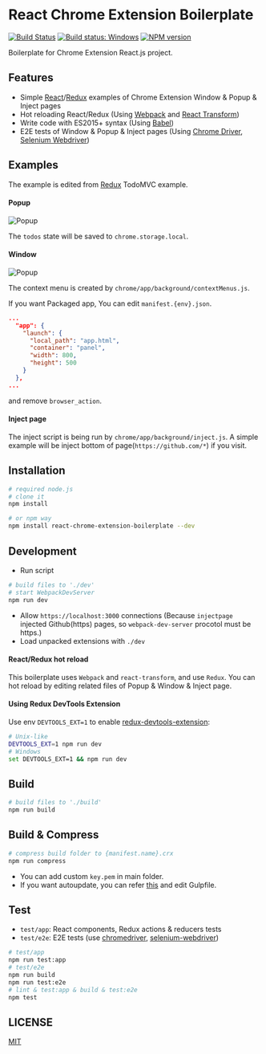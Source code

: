 # React Chrome Extension Boilerplate

[![Build Status](https://travis-ci.org/jhen0409/react-chrome-extension-boilerplate.svg)](https://travis-ci.org/jhen0409/react-chrome-extension-boilerplate)
[![Build status: Windows](https://ci.appveyor.com/api/projects/status/b5xy6ev6oykth0d2/branch/master?svg=true)](https://ci.appveyor.com/project/jhen0409/react-chrome-extension-boilerplate/branch/master)
[![NPM version](http://img.shields.io/npm/v/react-chrome-extension-boilerplate.svg?style=flat)](https://www.npmjs.com/package/react-chrome-extension-boilerplate)

Boilerplate for Chrome Extension React.js project.

## Features

 - Simple [React](https://github.com/facebook/react)/[Redux](https://github.com/rackt/redux) examples of Chrome Extension Window & Popup & Inject pages
 - Hot reloading React/Redux (Using [Webpack](https://github.com/webpack/webpack) and [React Transform](https://github.com/gaearon/react-transform))
 - Write code with ES2015+ syntax (Using [Babel](https://github.com/babel/babel))
 - E2E tests of Window & Popup & Inject pages (Using [Chrome Driver](https://www.npmjs.com/package/chromedriver), [Selenium Webdriver](https://www.npmjs.com/package/selenium-webdriver))

## Examples

The example is edited from [Redux](https://github.com/rackt/redux) TodoMVC example.

#### Popup

![Popup](example-popup.gif)

The `todos` state will be saved to `chrome.storage.local`.

#### Window

![Popup](example-window.gif)

The context menu is created by `chrome/app/background/contextMenus.js`.

If you want Packaged app, You can edit `manifest.{env}.json`.
```json
...
  "app": {
    "launch": {
      "local_path": "app.html",
      "container": "panel",
      "width": 800,
      "height": 500
    }
  },
...
```

and remove `browser_action`.

#### Inject page

The inject script is being run by `chrome/app/background/inject.js`. A simple example will be inject bottom of page(`https://github.com/*`) if you visit.

## Installation

```bash
# required node.js
# clone it
npm install

# or npm way
npm install react-chrome-extension-boilerplate --dev
```

## Development

* Run script
```bash
# build files to './dev'
# start WebpackDevServer
npm run dev
```
* Allow `https://localhost:3000` connections (Because `injectpage` injected Github(https) pages, so `webpack-dev-server` procotol must be https.)
* Load unpacked extensions with `./dev`

#### React/Redux hot reload

This boilerplate uses `Webpack` and `react-transform`, and use `Redux`. You can hot reload by editing related files of Popup & Window & Inject page.

#### Using Redux DevTools Extension

Use env `DEVTOOLS_EXT=1` to enable [redux-devtools-extension](https://github.com/zalmoxisus/redux-devtools-extension):

```bash
# Unix-like
DEVTOOLS_EXT=1 npm run dev
# Windows
set DEVTOOLS_EXT=1 && npm run dev
```

## Build

```bash
# build files to './build'
npm run build
```

## Build & Compress

```bash
# compress build folder to {manifest.name}.crx
npm run compress
```

* You can add custom `key.pem` in main folder.
* If you want autoupdate, you can refer [this](https://github.com/PavelVanecek/gulp-crx#autoupdating) and edit Gulpfile.

## Test

* `test/app`: React components, Redux actions & reducers tests
* `test/e2e`: E2E tests (use [chromedriver](https://www.npmjs.com/package/chromedriver), [selenium-webdriver](https://www.npmjs.com/package/selenium-webdriver))

```bash
# test/app
npm run test:app
# test/e2e
npm run build
npm run test:e2e
# lint & test:app & build & test:e2e
npm test
```

## LICENSE

[MIT](LICENSE)